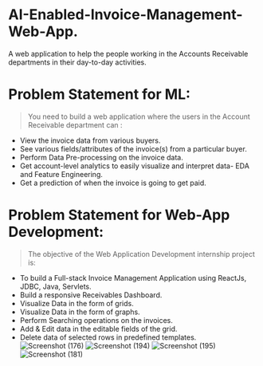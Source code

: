# AI-Enabled-Invoice-Management-Web-App.
A web application to help the people working in the Accounts Receivable departments in their day-to-day activities.

# Problem Statement for ML:
> You need to build a web application where the users in the Account Receivable department can :
- View the invoice data from various buyers.
- See various fields/attributes of the invoice(s) from a particular buyer. 
- Perform Data Pre-processing on the invoice data.
- Get account-level analytics to easily visualize and interpret data- EDA and Feature Engineering.
- Get a prediction of when the invoice is going to get paid.

# Problem Statement for Web-App Development:
> The objective of the Web Application Development internship project is:
- To build a Full-stack Invoice Management Application using ReactJs, JDBC, Java, Servlets.
- Build a responsive Receivables Dashboard.
- Visualize Data in the form of grids.
- Visualize Data in the form of graphs.
- Perform Searching operations on the invoices.
- Add & Edit data in the editable fields of the grid.
- Delete data of selected rows in predefined templates.
![Screenshot (176)](https://user-images.githubusercontent.com/62071424/167305308-d2ab9043-75df-4e5c-9dc1-e7a4009f7b45.png)
![Screenshot (194)](https://user-images.githubusercontent.com/62071424/167305347-6e938aef-02ac-4d90-8e67-4c8fe0285669.png)
![Screenshot (195)](https://user-images.githubusercontent.com/62071424/167305349-9cfb8fd7-e13a-4b3e-9fbc-61d8c217226a.png)
![Screenshot (181)](https://user-images.githubusercontent.com/62071424/167305352-11a93965-4060-4a99-824d-9354b7bf5f11.png)
